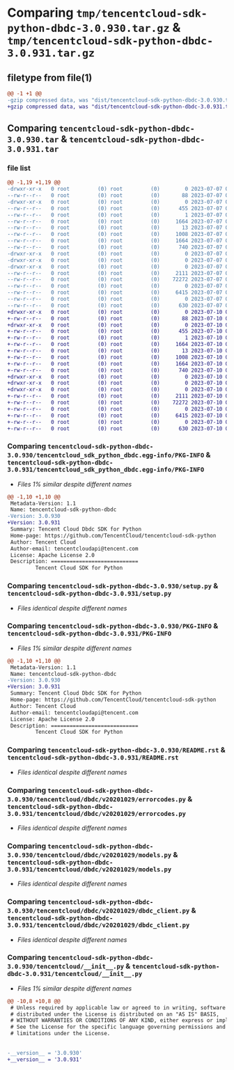 # Comparing `tmp/tencentcloud-sdk-python-dbdc-3.0.930.tar.gz` & `tmp/tencentcloud-sdk-python-dbdc-3.0.931.tar.gz`

## filetype from file(1)

```diff
@@ -1 +1 @@
-gzip compressed data, was "dist/tencentcloud-sdk-python-dbdc-3.0.930.tar", last modified: Fri Jul  7 00:22:13 2023, max compression
+gzip compressed data, was "dist/tencentcloud-sdk-python-dbdc-3.0.931.tar", last modified: Mon Jul 10 00:38:49 2023, max compression
```

## Comparing `tencentcloud-sdk-python-dbdc-3.0.930.tar` & `tencentcloud-sdk-python-dbdc-3.0.931.tar`

### file list

```diff
@@ -1,19 +1,19 @@
-drwxr-xr-x   0 root         (0) root         (0)        0 2023-07-07 00:22:13.000000 tencentcloud-sdk-python-dbdc-3.0.930/
--rw-r--r--   0 root         (0) root         (0)       88 2023-07-07 00:22:13.000000 tencentcloud-sdk-python-dbdc-3.0.930/setup.cfg
-drwxr-xr-x   0 root         (0) root         (0)        0 2023-07-07 00:22:13.000000 tencentcloud-sdk-python-dbdc-3.0.930/tencentcloud_sdk_python_dbdc.egg-info/
--rw-r--r--   0 root         (0) root         (0)      455 2023-07-07 00:22:13.000000 tencentcloud-sdk-python-dbdc-3.0.930/tencentcloud_sdk_python_dbdc.egg-info/SOURCES.txt
--rw-r--r--   0 root         (0) root         (0)        1 2023-07-07 00:22:13.000000 tencentcloud-sdk-python-dbdc-3.0.930/tencentcloud_sdk_python_dbdc.egg-info/dependency_links.txt
--rw-r--r--   0 root         (0) root         (0)     1664 2023-07-07 00:22:13.000000 tencentcloud-sdk-python-dbdc-3.0.930/tencentcloud_sdk_python_dbdc.egg-info/PKG-INFO
--rw-r--r--   0 root         (0) root         (0)       13 2023-07-07 00:22:13.000000 tencentcloud-sdk-python-dbdc-3.0.930/tencentcloud_sdk_python_dbdc.egg-info/top_level.txt
--rw-r--r--   0 root         (0) root         (0)     1008 2023-07-07 00:22:13.000000 tencentcloud-sdk-python-dbdc-3.0.930/setup.py
--rw-r--r--   0 root         (0) root         (0)     1664 2023-07-07 00:22:13.000000 tencentcloud-sdk-python-dbdc-3.0.930/PKG-INFO
--rw-r--r--   0 root         (0) root         (0)      740 2023-07-07 00:22:13.000000 tencentcloud-sdk-python-dbdc-3.0.930/README.rst
-drwxr-xr-x   0 root         (0) root         (0)        0 2023-07-07 00:22:13.000000 tencentcloud-sdk-python-dbdc-3.0.930/tencentcloud/
-drwxr-xr-x   0 root         (0) root         (0)        0 2023-07-07 00:22:13.000000 tencentcloud-sdk-python-dbdc-3.0.930/tencentcloud/dbdc/
-drwxr-xr-x   0 root         (0) root         (0)        0 2023-07-07 00:22:13.000000 tencentcloud-sdk-python-dbdc-3.0.930/tencentcloud/dbdc/v20201029/
--rw-r--r--   0 root         (0) root         (0)     2111 2023-07-07 00:22:13.000000 tencentcloud-sdk-python-dbdc-3.0.930/tencentcloud/dbdc/v20201029/errorcodes.py
--rw-r--r--   0 root         (0) root         (0)    72272 2023-07-07 00:22:13.000000 tencentcloud-sdk-python-dbdc-3.0.930/tencentcloud/dbdc/v20201029/models.py
--rw-r--r--   0 root         (0) root         (0)        0 2023-07-07 00:22:13.000000 tencentcloud-sdk-python-dbdc-3.0.930/tencentcloud/dbdc/v20201029/__init__.py
--rw-r--r--   0 root         (0) root         (0)     6415 2023-07-07 00:22:13.000000 tencentcloud-sdk-python-dbdc-3.0.930/tencentcloud/dbdc/v20201029/dbdc_client.py
--rw-r--r--   0 root         (0) root         (0)        0 2023-07-07 00:22:13.000000 tencentcloud-sdk-python-dbdc-3.0.930/tencentcloud/dbdc/__init__.py
--rw-r--r--   0 root         (0) root         (0)      630 2023-07-07 00:22:13.000000 tencentcloud-sdk-python-dbdc-3.0.930/tencentcloud/__init__.py
+drwxr-xr-x   0 root         (0) root         (0)        0 2023-07-10 00:38:49.000000 tencentcloud-sdk-python-dbdc-3.0.931/
+-rw-r--r--   0 root         (0) root         (0)       88 2023-07-10 00:38:49.000000 tencentcloud-sdk-python-dbdc-3.0.931/setup.cfg
+drwxr-xr-x   0 root         (0) root         (0)        0 2023-07-10 00:38:49.000000 tencentcloud-sdk-python-dbdc-3.0.931/tencentcloud_sdk_python_dbdc.egg-info/
+-rw-r--r--   0 root         (0) root         (0)      455 2023-07-10 00:38:49.000000 tencentcloud-sdk-python-dbdc-3.0.931/tencentcloud_sdk_python_dbdc.egg-info/SOURCES.txt
+-rw-r--r--   0 root         (0) root         (0)        1 2023-07-10 00:38:49.000000 tencentcloud-sdk-python-dbdc-3.0.931/tencentcloud_sdk_python_dbdc.egg-info/dependency_links.txt
+-rw-r--r--   0 root         (0) root         (0)     1664 2023-07-10 00:38:49.000000 tencentcloud-sdk-python-dbdc-3.0.931/tencentcloud_sdk_python_dbdc.egg-info/PKG-INFO
+-rw-r--r--   0 root         (0) root         (0)       13 2023-07-10 00:38:49.000000 tencentcloud-sdk-python-dbdc-3.0.931/tencentcloud_sdk_python_dbdc.egg-info/top_level.txt
+-rw-r--r--   0 root         (0) root         (0)     1008 2023-07-10 00:38:49.000000 tencentcloud-sdk-python-dbdc-3.0.931/setup.py
+-rw-r--r--   0 root         (0) root         (0)     1664 2023-07-10 00:38:49.000000 tencentcloud-sdk-python-dbdc-3.0.931/PKG-INFO
+-rw-r--r--   0 root         (0) root         (0)      740 2023-07-10 00:38:49.000000 tencentcloud-sdk-python-dbdc-3.0.931/README.rst
+drwxr-xr-x   0 root         (0) root         (0)        0 2023-07-10 00:38:49.000000 tencentcloud-sdk-python-dbdc-3.0.931/tencentcloud/
+drwxr-xr-x   0 root         (0) root         (0)        0 2023-07-10 00:38:49.000000 tencentcloud-sdk-python-dbdc-3.0.931/tencentcloud/dbdc/
+drwxr-xr-x   0 root         (0) root         (0)        0 2023-07-10 00:38:49.000000 tencentcloud-sdk-python-dbdc-3.0.931/tencentcloud/dbdc/v20201029/
+-rw-r--r--   0 root         (0) root         (0)     2111 2023-07-10 00:38:49.000000 tencentcloud-sdk-python-dbdc-3.0.931/tencentcloud/dbdc/v20201029/errorcodes.py
+-rw-r--r--   0 root         (0) root         (0)    72272 2023-07-10 00:38:49.000000 tencentcloud-sdk-python-dbdc-3.0.931/tencentcloud/dbdc/v20201029/models.py
+-rw-r--r--   0 root         (0) root         (0)        0 2023-07-10 00:38:49.000000 tencentcloud-sdk-python-dbdc-3.0.931/tencentcloud/dbdc/v20201029/__init__.py
+-rw-r--r--   0 root         (0) root         (0)     6415 2023-07-10 00:38:49.000000 tencentcloud-sdk-python-dbdc-3.0.931/tencentcloud/dbdc/v20201029/dbdc_client.py
+-rw-r--r--   0 root         (0) root         (0)        0 2023-07-10 00:38:49.000000 tencentcloud-sdk-python-dbdc-3.0.931/tencentcloud/dbdc/__init__.py
+-rw-r--r--   0 root         (0) root         (0)      630 2023-07-10 00:38:49.000000 tencentcloud-sdk-python-dbdc-3.0.931/tencentcloud/__init__.py
```

### Comparing `tencentcloud-sdk-python-dbdc-3.0.930/tencentcloud_sdk_python_dbdc.egg-info/PKG-INFO` & `tencentcloud-sdk-python-dbdc-3.0.931/tencentcloud_sdk_python_dbdc.egg-info/PKG-INFO`

 * *Files 1% similar despite different names*

```diff
@@ -1,10 +1,10 @@
 Metadata-Version: 1.1
 Name: tencentcloud-sdk-python-dbdc
-Version: 3.0.930
+Version: 3.0.931
 Summary: Tencent Cloud Dbdc SDK for Python
 Home-page: https://github.com/TencentCloud/tencentcloud-sdk-python
 Author: Tencent Cloud
 Author-email: tencentcloudapi@tencent.com
 License: Apache License 2.0
 Description: ============================
         Tencent Cloud SDK for Python
```

### Comparing `tencentcloud-sdk-python-dbdc-3.0.930/setup.py` & `tencentcloud-sdk-python-dbdc-3.0.931/setup.py`

 * *Files identical despite different names*

### Comparing `tencentcloud-sdk-python-dbdc-3.0.930/PKG-INFO` & `tencentcloud-sdk-python-dbdc-3.0.931/PKG-INFO`

 * *Files 1% similar despite different names*

```diff
@@ -1,10 +1,10 @@
 Metadata-Version: 1.1
 Name: tencentcloud-sdk-python-dbdc
-Version: 3.0.930
+Version: 3.0.931
 Summary: Tencent Cloud Dbdc SDK for Python
 Home-page: https://github.com/TencentCloud/tencentcloud-sdk-python
 Author: Tencent Cloud
 Author-email: tencentcloudapi@tencent.com
 License: Apache License 2.0
 Description: ============================
         Tencent Cloud SDK for Python
```

### Comparing `tencentcloud-sdk-python-dbdc-3.0.930/README.rst` & `tencentcloud-sdk-python-dbdc-3.0.931/README.rst`

 * *Files identical despite different names*

### Comparing `tencentcloud-sdk-python-dbdc-3.0.930/tencentcloud/dbdc/v20201029/errorcodes.py` & `tencentcloud-sdk-python-dbdc-3.0.931/tencentcloud/dbdc/v20201029/errorcodes.py`

 * *Files identical despite different names*

### Comparing `tencentcloud-sdk-python-dbdc-3.0.930/tencentcloud/dbdc/v20201029/models.py` & `tencentcloud-sdk-python-dbdc-3.0.931/tencentcloud/dbdc/v20201029/models.py`

 * *Files identical despite different names*

### Comparing `tencentcloud-sdk-python-dbdc-3.0.930/tencentcloud/dbdc/v20201029/dbdc_client.py` & `tencentcloud-sdk-python-dbdc-3.0.931/tencentcloud/dbdc/v20201029/dbdc_client.py`

 * *Files identical despite different names*

### Comparing `tencentcloud-sdk-python-dbdc-3.0.930/tencentcloud/__init__.py` & `tencentcloud-sdk-python-dbdc-3.0.931/tencentcloud/__init__.py`

 * *Files 1% similar despite different names*

```diff
@@ -10,8 +10,8 @@
 # Unless required by applicable law or agreed to in writing, software
 # distributed under the License is distributed on an "AS IS" BASIS,
 # WITHOUT WARRANTIES OR CONDITIONS OF ANY KIND, either express or implied.
 # See the License for the specific language governing permissions and
 # limitations under the License.
 
 
-__version__ = '3.0.930'
+__version__ = '3.0.931'
```

